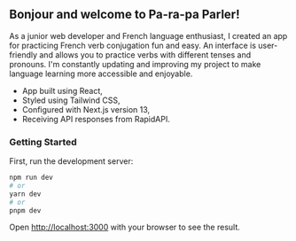 ## Bonjour and welcome to Pa-ra-pa Parler!

As a junior web developer and French language enthusiast, I created an app for practicing French verb conjugation fun and easy. An
interface is user-friendly and allows you to practice verbs with different tenses and pronouns. I'm constantly updating and improving my project to make language learning more accessible and enjoyable.

- App built using React,
- Styled using Tailwind CSS,
- Configured with Next.js version 13,
- Receiving API responses from RapidAPI. 

### Getting Started

First, run the development server:

```bash
npm run dev
# or
yarn dev
# or
pnpm dev
```

Open [http://localhost:3000](http://localhost:3000) with your browser to see the result.
